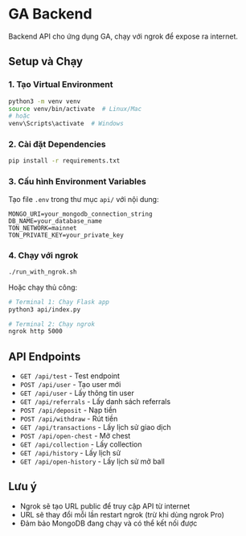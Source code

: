 # GA Backend

Backend API cho ứng dụng GA, chạy với ngrok để expose ra internet.

## Setup và Chạy

### 1. Tạo Virtual Environment
```bash
python3 -m venv venv
source venv/bin/activate  # Linux/Mac
# hoặc
venv\Scripts\activate  # Windows
```

### 2. Cài đặt Dependencies
```bash
pip install -r requirements.txt
```

### 3. Cấu hình Environment Variables
Tạo file `.env` trong thư mục `api/` với nội dung:
```
MONGO_URI=your_mongodb_connection_string
DB_NAME=your_database_name
TON_NETWORK=mainnet
TON_PRIVATE_KEY=your_private_key
```

### 4. Chạy với ngrok
```bash
./run_with_ngrok.sh
```

Hoặc chạy thủ công:
```bash
# Terminal 1: Chạy Flask app
python3 api/index.py

# Terminal 2: Chạy ngrok
ngrok http 5000
```

## API Endpoints

- `GET /api/test` - Test endpoint
- `POST /api/user` - Tạo user mới
- `GET /api/user` - Lấy thông tin user
- `GET /api/referrals` - Lấy danh sách referrals
- `POST /api/deposit` - Nạp tiền
- `POST /api/withdraw` - Rút tiền
- `GET /api/transactions` - Lấy lịch sử giao dịch
- `POST /api/open-chest` - Mở chest
- `GET /api/collection` - Lấy collection
- `GET /api/history` - Lấy lịch sử
- `GET /api/open-history` - Lấy lịch sử mở ball

## Lưu ý

- Ngrok sẽ tạo URL public để truy cập API từ internet
- URL sẽ thay đổi mỗi lần restart ngrok (trừ khi dùng ngrok Pro)
- Đảm bảo MongoDB đang chạy và có thể kết nối được 